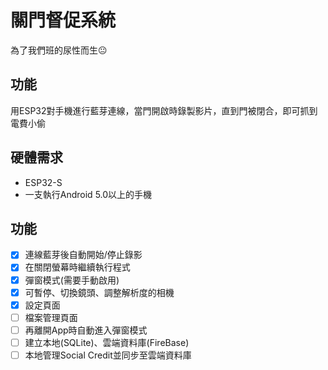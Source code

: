 # 關門督促系統
為了我們班的尿性而生😐

## 功能
用ESP32對手機進行藍芽連線，當門開啟時錄製影片，直到門被閉合，即可抓到電費小偷

## 硬體需求
- ESP32-S
- 一支執行Android 5.0以上的手機

## 功能
- [x] 連線藍芽後自動開始/停止錄影
- [x] 在關閉螢幕時繼續執行程式
- [x] 彈窗模式(需要手動啟用)
- [x] 可暫停、切換鏡頭、調整解析度的相機
- [x] 設定頁面
- [ ] 檔案管理頁面
- [ ] 再離開App時自動進入彈窗模式
- [ ] 建立本地(SQLite)、雲端資料庫(FireBase)
- [ ] 本地管理Social Credit並同步至雲端資料庫
